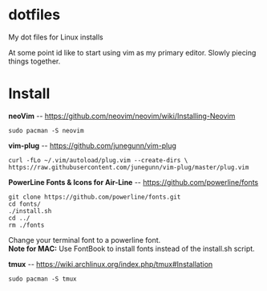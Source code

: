 # dotfiles
My dot files for Linux installs

At some point id like to start using vim as my primary editor. Slowly piecing things together.

# Install  
**neoVim** -- https://github.com/neovim/neovim/wiki/Installing-Neovim
```
sudo pacman -S neovim  
```

**vim-plug** -- https://github.com/junegunn/vim-plug
```
curl -fLo ~/.vim/autoload/plug.vim --create-dirs \ https://raw.githubusercontent.com/junegunn/vim-plug/master/plug.vim 
```

**PowerLine Fonts & Icons for Air-Line** -- https://github.com/powerline/fonts  
```
git clone https://github.com/powerline/fonts.git
cd fonts/
./install.sh
cd ../
rm ./fonts
```  
Change your terminal font to a powerline font.  
**Note for MAC:** Use FontBook to install fonts instead of the install.sh script. 

**tmux** -- https://wiki.archlinux.org/index.php/tmux#Installation
```
sudo pacman -S tmux
```
